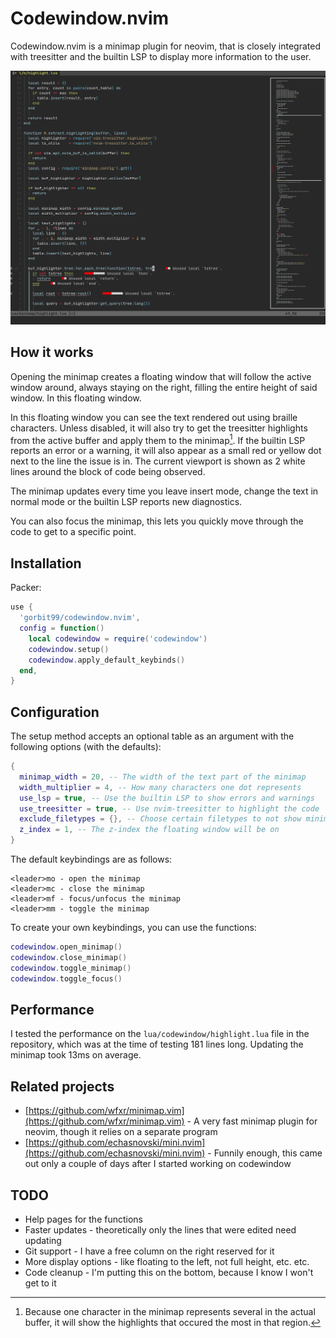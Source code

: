 # Codewindow.nvim

Codewindow.nvim is a minimap plugin for neovim, that is closely integrated with treesitter and the builtin LSP to display more information to the user.

![Codewindow in action](./res/demo.png)

## How it works

Opening the minimap creates a floating window that will follow the active window around, always staying on the right, filling the entire height of said window. In this floating window.

In this floating window you can see the text rendered out using braille characters. Unless disabled, it will also try to get the treesitter highlights from the active buffer and apply them to the minimap[^1]. If the builtin LSP reports an error
or a warning, it will also appear as a small red or yellow dot next to the line the issue is in. The current viewport is shown as 2 white lines around the block of code being observed.

The minimap updates every time you leave insert mode, change the text in normal mode or the builtin LSP reports new diagnostics.

You can also focus the minimap, this lets you quickly move through the code to get to a specific point.

[^1]: Because one character in the minimap represents several in the actual buffer, it will show the highlights that occured the most in that region.

## Installation

Packer:
```lua
use {
  'gorbit99/codewindow.nvim',
  config = function()
    local codewindow = require('codewindow')
    codewindow.setup()
    codewindow.apply_default_keybinds()
  end,
}
```

## Configuration

The setup method accepts an optional table as an argument with the following options (with the defaults):
```lua
{
  minimap_width = 20, -- The width of the text part of the minimap
  width_multiplier = 4, -- How many characters one dot represents
  use_lsp = true, -- Use the builtin LSP to show errors and warnings
  use_treesitter = true, -- Use nvim-treesitter to highlight the code
  exclude_filetypes = {}, -- Choose certain filetypes to not show minimap on
  z_index = 1, -- The z-index the floating window will be on
}
```

The default keybindings are as follows:
```
<leader>mo - open the minimap
<leader>mc - close the minimap
<leader>mf - focus/unfocus the minimap
<leader>mm - toggle the minimap
```

To create your own keybindings, you can use the functions:
```lua
codewindow.open_minimap()
codewindow.close_minimap()
codewindow.toggle_minimap()
codewindow.toggle_focus()
```

## Performance

I tested the performance on the `lua/codewindow/highlight.lua` file in the repository, which was at the time of testing 181 lines long. Updating the minimap took 13ms on average.

## Related projects

- [https://github.com/wfxr/minimap.vim](https://github.com/wfxr/minimap.vim) - A very fast minimap plugin for neovim, though it relies on a separate program
- [https://github.com/echasnovski/mini.nvim](https://github.com/echasnovski/mini.nvim) - Funnily enough, this came out only a couple of days after I started working on codewindow

## TODO

- Help pages for the functions
- Faster updates - theoretically only the lines that were edited need updating
- Git support - I have a free column on the right reserved for it
- More display options - like floating to the left, not full height, etc. etc.
- Code cleanup - I'm putting this on the bottom, because I know I won't get to it
